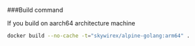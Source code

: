 ###Build command

If you build on aarch64 architecture machine

```bash
docker build --no-cache -t="skywirex/alpine-golang:arm64" .
```